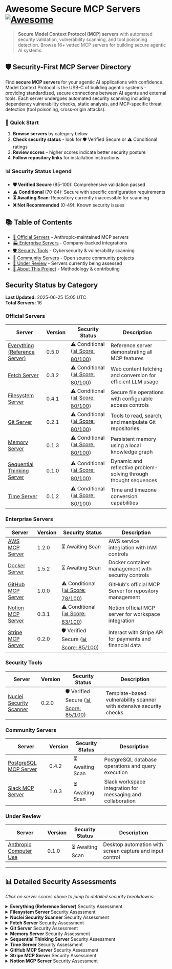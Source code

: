 # Awesome Secure MCP Servers [![Awesome](https://awesome.re/badge.svg)](https://awesome.re)

> **Secure Model Context Protocol (MCP) servers** with automated security validation, vulnerability scanning, and tool poisoning detection. Browse 16+ vetted MCP servers for building secure agentic AI systems.

## 🛡️ Security-First MCP Server Directory

Find **secure MCP servers** for your agentic AI applications with confidence. Model Context Protocol is the USB-C of building agentic systems - providing standardized, secure connections between AI agents and external tools. Each server undergoes automated security scanning including dependency vulnerability checks, static analysis, and MCP-specific threat detection (tool poisoning, cross-origin attacks).

### 🚀 Quick Start
1. **Browse servers** by category below
2. **Check security status** - look for 🛡️ Verified Secure or ⚠️ Conditional ratings
3. **Review scores** - higher scores indicate better security posture
4. **Follow repository links** for installation instructions

### 📊 Security Status Legend
- **🛡️ Verified Secure** (85-100): Comprehensive validation passed
- **⚠️ Conditional** (70-84): Secure with specific configuration requirements  
- **⏳ Awaiting Scan**: Repository currently inaccessible for scanning
- **❌ Not Recommended** (0-49): Known security issues

## 📚 Table of Contents
- [🏢 Official Servers](#official-servers) - Anthropic-maintained MCP servers
- [🏭 Enterprise Servers](#enterprise-servers) - Company-backed integrations 
- [🛡️ Security Tools](#security-tools) - Cybersecurity & vulnerability scanning
- [👥 Community Servers](#community-servers) - Open source community projects
- [🔄 Under Review](#under-review) - Servers currently being assessed
- [📖 About This Project](#-about-this-project) - Methodology & contributing

## Security Status by Category

**Last Updated:** 2025-06-25 15:05 UTC  
**Total Servers:** 16

### Official Servers

| Server | Version | Security Status | Description |
|--------|---------|----------------|-------------|
| [Everything (Reference Server)](https://github.com/modelcontextprotocol/servers/tree/main/src/everything) | 0.5.0 | ⚠️ Conditional ([📊 Score: 80/100](#security-details-everything-reference)) | Reference server demonstrating all MCP features |
| [Fetch Server](https://github.com/modelcontextprotocol/servers/tree/main/src/fetch) | 0.3.2 | ⚠️ Conditional ([📊 Score: 80/100](#security-details-fetch)) | Web content fetching and conversion for efficient LLM usage |
| [Filesystem Server](https://github.com/modelcontextprotocol/servers/tree/main/src/filesystem) | 0.4.1 | ⚠️ Conditional ([📊 Score: 80/100](#security-details-filesystem)) | Secure file operations with configurable access controls |
| [Git Server](https://github.com/modelcontextprotocol/servers/tree/main/src/git) | 0.2.1 | ⚠️ Conditional ([📊 Score: 80/100](#security-details-git)) | Tools to read, search, and manipulate Git repositories |
| [Memory Server](https://github.com/modelcontextprotocol/servers/tree/main/src/memory) | 0.1.3 | ⚠️ Conditional ([📊 Score: 80/100](#security-details-memory)) | Persistent memory using a local knowledge graph |
| [Sequential Thinking Server](https://github.com/modelcontextprotocol/servers/tree/main/src/sequentialthinking) | 0.1.0 | ⚠️ Conditional ([📊 Score: 80/100](#security-details-sequential-thinking)) | Dynamic and reflective problem-solving through thought sequences |
| [Time Server](https://github.com/modelcontextprotocol/servers/tree/main/src/time) | 0.1.2 | ⚠️ Conditional ([📊 Score: 80/100](#security-details-time)) | Time and timezone conversion capabilities |

### Enterprise Servers

| Server | Version | Security Status | Description |
|--------|---------|----------------|-------------|
| [AWS MCP Server](https://github.com/awslabs/mcp) | 1.2.0 | ⏳ Awaiting Scan | AWS service integration with IAM controls |
| [Docker Server](https://github.com/QuantGeekDev/docker-mcp) | 1.5.2 | ⏳ Awaiting Scan | Docker container management with security controls |
| [GitHub MCP Server](https://github.com/github/github-mcp-server) | 1.0.0 | ⚠️ Conditional ([📊 Score: 78/100](#security-details-github)) | GitHub's official MCP Server for repository management |
| [Notion MCP Server](https://github.com/makenotion/notion-mcp-server) | 0.3.1 | ⚠️ Conditional ([📊 Score: 83/100](#security-details-notion)) | Notion official MCP server for workspace integration |
| [Stripe MCP Server](https://github.com/stripe/agent-toolkit) | 0.2.0 | 🛡️ Verified Secure ([📊 Score: 85/100](#security-details-stripe)) | Interact with Stripe API for payments and financial data |

### Security Tools

| Server | Version | Security Status | Description |
|--------|---------|----------------|-------------|
| [Nuclei Security Scanner](https://github.com/cyproxio/mcp-for-security/tree/main/nuclei) | 0.2.0 | 🛡️ Verified Secure ([📊 Score: 85/100](#security-details-nuclei-scanner)) | Template-based vulnerability scanner with extensive security checks |

### Community Servers

| Server | Version | Security Status | Description |
|--------|---------|----------------|-------------|
| [PostgreSQL MCP Server](https://github.com/crystaldba/postgres-mcp) | 0.4.2 | ⏳ Awaiting Scan | PostgreSQL database operations and query execution |
| [Slack MCP Server](https://github.com/korotovsky/slack-mcp-server) | 1.0.3 | ⏳ Awaiting Scan | Slack workspace integration for messaging and collaboration |

### Under Review

| Server | Version | Security Status | Description |
|--------|---------|----------------|-------------|
| [Anthropic Computer Use](https://github.com/anthropics/anthropic-computer-use) | 0.1.0 | ⏳ Awaiting Scan | Desktop automation with screen capture and input control |

---

## 📊 Detailed Security Assessments

_Click on server scores above to jump to detailed security breakdowns:_

<details id="security-details-everything-reference">
<summary><strong>Everything (Reference Server)</strong> Security Assessment</summary>

### Security Assessment: 2025-06-25

**🔍 MCP-Specific Security**: 90/100 ✅
*Scans for MCP-specific threats like tool poisoning attacks*

✅ **No MCP security threats detected**
- Tool descriptions checked for malicious instructions
- No hidden Unicode characters or injection attempts found
- MCP protocol usage follows security best practices

**📦 Third-Party Dependencies**: 80/100 ⚠️
*Scans package.json, requirements.txt, etc. for known CVEs*

⚠️ **2 dependency issues found**
- Found 2 vulnerability/vulnerabilities in dependencies
- **Action**: Update dependencies to latest secure versions

**🐛 Code Security Analysis**: 70/100 ⚠️
*Static analysis for common security vulnerabilities in source code*

⚠️ **0 potential security issues in code**
- Scanned with: security tools
- Python security scanner (Bandit) not available - basic checks only
- **Recommendation**: Install Bandit for comprehensive Python security analysis

**🐳 Container Security**: 50/100 ➖
*Analyzes Dockerfile and container configurations for security issues*

➖ **No container configuration found**
- No Dockerfile or container configurations detected
- Server likely runs as standalone application

**📋 Security Documentation**: 100/100 ✅
*Checks for security guidelines, vulnerability reporting, and usage instructions*

✅ **Comprehensive security documentation**
- Found: 
- Includes security guidelines and vulnerability reporting
- Clear instructions for secure usage


</details>

<details id="security-details-filesystem">
<summary><strong>Filesystem Server</strong> Security Assessment</summary>

### Security Assessment: 2025-06-25

**🔍 MCP-Specific Security**: 90/100 ✅
*Scans for MCP-specific threats like tool poisoning attacks*

✅ **No MCP security threats detected**
- Tool descriptions checked for malicious instructions
- No hidden Unicode characters or injection attempts found
- MCP protocol usage follows security best practices

**📦 Third-Party Dependencies**: 80/100 ⚠️
*Scans package.json, requirements.txt, etc. for known CVEs*

⚠️ **2 dependency issues found**
- Found 2 vulnerability/vulnerabilities in dependencies
- **Action**: Update dependencies to latest secure versions

**🐛 Code Security Analysis**: 70/100 ⚠️
*Static analysis for common security vulnerabilities in source code*

⚠️ **0 potential security issues in code**
- Scanned with: security tools
- Python security scanner (Bandit) not available - basic checks only
- **Recommendation**: Install Bandit for comprehensive Python security analysis

**🐳 Container Security**: 50/100 ➖
*Analyzes Dockerfile and container configurations for security issues*

➖ **No container configuration found**
- No Dockerfile or container configurations detected
- Server likely runs as standalone application

**📋 Security Documentation**: 100/100 ✅
*Checks for security guidelines, vulnerability reporting, and usage instructions*

✅ **Comprehensive security documentation**
- Found: 
- Includes security guidelines and vulnerability reporting
- Clear instructions for secure usage


</details>

<details id="security-details-nuclei-scanner">
<summary><strong>Nuclei Security Scanner</strong> Security Assessment</summary>

### Security Assessment: 2025-06-25

**🔍 MCP-Specific Security**: 95/100 ✅
*Scans for MCP-specific threats like tool poisoning attacks*

✅ **No MCP security threats detected**
- Tool descriptions checked for malicious instructions
- No hidden Unicode characters or injection attempts found
- MCP protocol usage follows security best practices

**📦 Third-Party Dependencies**: 100/100 ❌
*Scans package.json, requirements.txt, etc. for known CVEs*

➖ **No dependency files found**
- No package.json, requirements.txt, or similar files detected
- Server may use different dependency management

**🐛 Code Security Analysis**: 70/100 ⚠️
*Static analysis for common security vulnerabilities in source code*

⚠️ **0 potential security issues in code**
- Scanned with: security tools
- Some security tools encountered errors during analysis
- **Recommendation**: Manual security review recommended

**🐳 Container Security**: 50/100 ➖
*Analyzes Dockerfile and container configurations for security issues*

➖ **No container configuration found**
- No Dockerfile or container configurations detected
- Server likely runs as standalone application

**📋 Security Documentation**: 80/100 ⚠️
*Checks for security guidelines, vulnerability reporting, and usage instructions*

⚠️ **Security documentation needs improvement**
- **Recommendation**: Add dedicated SECURITY.md file with vulnerability reporting process


</details>

<details id="security-details-fetch">
<summary><strong>Fetch Server</strong> Security Assessment</summary>

### Security Assessment: 2025-06-25

**🔍 MCP-Specific Security**: 90/100 ✅
*Scans for MCP-specific threats like tool poisoning attacks*

✅ **No MCP security threats detected**
- Tool descriptions checked for malicious instructions
- No hidden Unicode characters or injection attempts found
- MCP protocol usage follows security best practices

**📦 Third-Party Dependencies**: 80/100 ⚠️
*Scans package.json, requirements.txt, etc. for known CVEs*

⚠️ **2 dependency issues found**
- Found 2 vulnerability/vulnerabilities in dependencies
- **Action**: Update dependencies to latest secure versions

**🐛 Code Security Analysis**: 70/100 ⚠️
*Static analysis for common security vulnerabilities in source code*

⚠️ **0 potential security issues in code**
- Scanned with: security tools
- Python security scanner (Bandit) not available - basic checks only
- **Recommendation**: Install Bandit for comprehensive Python security analysis

**🐳 Container Security**: 50/100 ➖
*Analyzes Dockerfile and container configurations for security issues*

➖ **No container configuration found**
- No Dockerfile or container configurations detected
- Server likely runs as standalone application

**📋 Security Documentation**: 100/100 ✅
*Checks for security guidelines, vulnerability reporting, and usage instructions*

✅ **Comprehensive security documentation**
- Found: 
- Includes security guidelines and vulnerability reporting
- Clear instructions for secure usage


</details>

<details id="security-details-git">
<summary><strong>Git Server</strong> Security Assessment</summary>

### Security Assessment: 2025-06-25

**🔍 MCP-Specific Security**: 90/100 ✅
*Scans for MCP-specific threats like tool poisoning attacks*

✅ **No MCP security threats detected**
- Tool descriptions checked for malicious instructions
- No hidden Unicode characters or injection attempts found
- MCP protocol usage follows security best practices

**📦 Third-Party Dependencies**: 80/100 ⚠️
*Scans package.json, requirements.txt, etc. for known CVEs*

⚠️ **2 dependency issues found**
- Found 2 vulnerability/vulnerabilities in dependencies
- **Action**: Update dependencies to latest secure versions

**🐛 Code Security Analysis**: 70/100 ⚠️
*Static analysis for common security vulnerabilities in source code*

⚠️ **0 potential security issues in code**
- Scanned with: security tools
- Python security scanner (Bandit) not available - basic checks only
- **Recommendation**: Install Bandit for comprehensive Python security analysis

**🐳 Container Security**: 50/100 ➖
*Analyzes Dockerfile and container configurations for security issues*

➖ **No container configuration found**
- No Dockerfile or container configurations detected
- Server likely runs as standalone application

**📋 Security Documentation**: 100/100 ✅
*Checks for security guidelines, vulnerability reporting, and usage instructions*

✅ **Comprehensive security documentation**
- Found: 
- Includes security guidelines and vulnerability reporting
- Clear instructions for secure usage


</details>

<details id="security-details-memory">
<summary><strong>Memory Server</strong> Security Assessment</summary>

### Security Assessment: 2025-06-25

**🔍 MCP-Specific Security**: 90/100 ✅
*Scans for MCP-specific threats like tool poisoning attacks*

✅ **No MCP security threats detected**
- Tool descriptions checked for malicious instructions
- No hidden Unicode characters or injection attempts found
- MCP protocol usage follows security best practices

**📦 Third-Party Dependencies**: 80/100 ⚠️
*Scans package.json, requirements.txt, etc. for known CVEs*

⚠️ **2 dependency issues found**
- Found 2 vulnerability/vulnerabilities in dependencies
- **Action**: Update dependencies to latest secure versions

**🐛 Code Security Analysis**: 70/100 ⚠️
*Static analysis for common security vulnerabilities in source code*

⚠️ **0 potential security issues in code**
- Scanned with: security tools
- Python security scanner (Bandit) not available - basic checks only
- **Recommendation**: Install Bandit for comprehensive Python security analysis

**🐳 Container Security**: 50/100 ➖
*Analyzes Dockerfile and container configurations for security issues*

➖ **No container configuration found**
- No Dockerfile or container configurations detected
- Server likely runs as standalone application

**📋 Security Documentation**: 100/100 ✅
*Checks for security guidelines, vulnerability reporting, and usage instructions*

✅ **Comprehensive security documentation**
- Found: 
- Includes security guidelines and vulnerability reporting
- Clear instructions for secure usage


</details>

<details id="security-details-sequential-thinking">
<summary><strong>Sequential Thinking Server</strong> Security Assessment</summary>

### Security Assessment: 2025-06-25

**🔍 MCP-Specific Security**: 90/100 ✅
*Scans for MCP-specific threats like tool poisoning attacks*

✅ **No MCP security threats detected**
- Tool descriptions checked for malicious instructions
- No hidden Unicode characters or injection attempts found
- MCP protocol usage follows security best practices

**📦 Third-Party Dependencies**: 80/100 ⚠️
*Scans package.json, requirements.txt, etc. for known CVEs*

⚠️ **2 dependency issues found**
- Found 2 vulnerability/vulnerabilities in dependencies
- **Action**: Update dependencies to latest secure versions

**🐛 Code Security Analysis**: 70/100 ⚠️
*Static analysis for common security vulnerabilities in source code*

⚠️ **0 potential security issues in code**
- Scanned with: security tools
- Python security scanner (Bandit) not available - basic checks only
- **Recommendation**: Install Bandit for comprehensive Python security analysis

**🐳 Container Security**: 50/100 ➖
*Analyzes Dockerfile and container configurations for security issues*

➖ **No container configuration found**
- No Dockerfile or container configurations detected
- Server likely runs as standalone application

**📋 Security Documentation**: 100/100 ✅
*Checks for security guidelines, vulnerability reporting, and usage instructions*

✅ **Comprehensive security documentation**
- Found: 
- Includes security guidelines and vulnerability reporting
- Clear instructions for secure usage


</details>

<details id="security-details-time">
<summary><strong>Time Server</strong> Security Assessment</summary>

### Security Assessment: 2025-06-25

**🔍 MCP-Specific Security**: 90/100 ✅
*Scans for MCP-specific threats like tool poisoning attacks*

✅ **No MCP security threats detected**
- Tool descriptions checked for malicious instructions
- No hidden Unicode characters or injection attempts found
- MCP protocol usage follows security best practices

**📦 Third-Party Dependencies**: 80/100 ⚠️
*Scans package.json, requirements.txt, etc. for known CVEs*

⚠️ **2 dependency issues found**
- Found 2 vulnerability/vulnerabilities in dependencies
- **Action**: Update dependencies to latest secure versions

**🐛 Code Security Analysis**: 70/100 ⚠️
*Static analysis for common security vulnerabilities in source code*

⚠️ **0 potential security issues in code**
- Scanned with: security tools
- Python security scanner (Bandit) not available - basic checks only
- **Recommendation**: Install Bandit for comprehensive Python security analysis

**🐳 Container Security**: 50/100 ➖
*Analyzes Dockerfile and container configurations for security issues*

➖ **No container configuration found**
- No Dockerfile or container configurations detected
- Server likely runs as standalone application

**📋 Security Documentation**: 100/100 ✅
*Checks for security guidelines, vulnerability reporting, and usage instructions*

✅ **Comprehensive security documentation**
- Found: 
- Includes security guidelines and vulnerability reporting
- Clear instructions for secure usage


</details>

<details id="security-details-github">
<summary><strong>GitHub MCP Server</strong> Security Assessment</summary>

### Security Assessment: 2025-06-25

**🔍 MCP-Specific Security**: 90/100 ✅
*Scans for MCP-specific threats like tool poisoning attacks*

✅ **No MCP security threats detected**
- Tool descriptions checked for malicious instructions
- No hidden Unicode characters or injection attempts found
- MCP protocol usage follows security best practices

**📦 Third-Party Dependencies**: 50/100 ❌
*Scans package.json, requirements.txt, etc. for known CVEs*

➖ **No dependency files found**
- No package.json, requirements.txt, or similar files detected
- Server may use different dependency management

**🐛 Code Security Analysis**: 70/100 ⚠️
*Static analysis for common security vulnerabilities in source code*

⚠️ **0 potential security issues in code**
- Scanned with: security tools
- Issues may include: hardcoded secrets, injection vulnerabilities, unsafe functions
- **Action**: Review and fix identified security issues

**🐳 Container Security**: 100/100 ✅
*Analyzes Dockerfile and container configurations for security issues*

✅ **Container configuration is secure**
- Dockerfile follows security best practices
- No privileged containers or unsafe configurations
- Base images are secure and up-to-date

**📋 Security Documentation**: 100/100 ✅
*Checks for security guidelines, vulnerability reporting, and usage instructions*

✅ **Comprehensive security documentation**
- Found: 
- Includes security guidelines and vulnerability reporting
- Clear instructions for secure usage


</details>

<details id="security-details-stripe">
<summary><strong>Stripe MCP Server</strong> Security Assessment</summary>

### Security Assessment: 2025-06-25

**🔍 MCP-Specific Security**: 90/100 ✅
*Scans for MCP-specific threats like tool poisoning attacks*

✅ **No MCP security threats detected**
- Tool descriptions checked for malicious instructions
- No hidden Unicode characters or injection attempts found
- MCP protocol usage follows security best practices

**📦 Third-Party Dependencies**: 100/100 ❌
*Scans package.json, requirements.txt, etc. for known CVEs*

➖ **No dependency files found**
- No package.json, requirements.txt, or similar files detected
- Server may use different dependency management

**🐛 Code Security Analysis**: 70/100 ⚠️
*Static analysis for common security vulnerabilities in source code*

⚠️ **0 potential security issues in code**
- Scanned with: security tools
- Python security scanner (Bandit) not available - basic checks only
- **Recommendation**: Install Bandit for comprehensive Python security analysis

**🐳 Container Security**: 50/100 ➖
*Analyzes Dockerfile and container configurations for security issues*

➖ **No container configuration found**
- No Dockerfile or container configurations detected
- Server likely runs as standalone application

**📋 Security Documentation**: 100/100 ✅
*Checks for security guidelines, vulnerability reporting, and usage instructions*

✅ **Comprehensive security documentation**
- Found: 
- Includes security guidelines and vulnerability reporting
- Clear instructions for secure usage


</details>

<details id="security-details-notion">
<summary><strong>Notion MCP Server</strong> Security Assessment</summary>

### Security Assessment: 2025-06-25

**🔍 MCP-Specific Security**: 90/100 ✅
*Scans for MCP-specific threats like tool poisoning attacks*

✅ **No MCP security threats detected**
- Tool descriptions checked for malicious instructions
- No hidden Unicode characters or injection attempts found
- MCP protocol usage follows security best practices

**📦 Third-Party Dependencies**: 80/100 ⚠️
*Scans package.json, requirements.txt, etc. for known CVEs*

⚠️ **2 dependency issues found**
- Found 2 vulnerability/vulnerabilities in dependencies
- **Action**: Update dependencies to latest secure versions

**🐛 Code Security Analysis**: 70/100 ⚠️
*Static analysis for common security vulnerabilities in source code*

⚠️ **0 potential security issues in code**
- Scanned with: security tools
- Some security tools encountered errors during analysis
- **Recommendation**: Manual security review recommended

**🐳 Container Security**: 100/100 ✅
*Analyzes Dockerfile and container configurations for security issues*

✅ **Container configuration is secure**
- Dockerfile follows security best practices
- No privileged containers or unsafe configurations
- Base images are secure and up-to-date

**📋 Security Documentation**: 80/100 ⚠️
*Checks for security guidelines, vulnerability reporting, and usage instructions*

⚠️ **Security documentation needs improvement**
- **Recommendation**: Add dedicated SECURITY.md file with vulnerability reporting process


</details>
